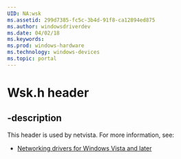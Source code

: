 ```yaml
---
UID: NA:wsk
ms.assetid: 299d7385-fc5c-3b4d-91f8-ca12894ed875
ms.author: windowsdriverdev
ms.date: 04/02/18
ms.keywords: 
ms.prod: windows-hardware
ms.technology: windows-devices
ms.topic: portal
---
```


# Wsk.h header


## -description


This header is used by netvista. For more information, see:

- [Networking drivers for Windows Vista and later](../_netvista/index.md)
